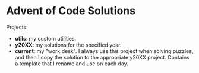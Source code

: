 # Advent of Code Solutions

Projects:
* **utils**: my custom utilities.
* **y20XX**: my solutions for the specified year.
* **current**: my "work desk". I always use this project when solving puzzles,
and then I copy the solution to the appropriate y20XX project. Contains a template
that I rename and use on each day.
